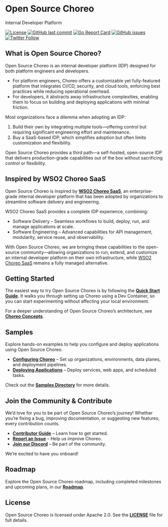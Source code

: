 # Open Source Choreo
Internal Developer Platform

[![License](https://img.shields.io/badge/License-Apache%202.0-blue.svg)](https://opensource.org/licenses/Apache-2.0)
[![GitHub last commit](https://img.shields.io/github/last-commit/choreo-idp/choreo.svg)](https://github.com/choreo-idp/choreo/commits/main)
[![Go Report Card](https://goreportcard.com/badge/github.com/choreo-idp/choreo)](https://goreportcard.com/report/github.com/choreo-idp/choreo)
[![GitHub issues](https://img.shields.io/github/issues/choreo-idp/choreo.svg)](https://github.com/choreo-idp/choreo/issues)
[![Twitter Follow](https://img.shields.io/twitter/follow/Choreo?style=social)](https://twitter.com/ChoreoDev)

## What is Open Source Choreo?

Open Source Choreo is an internal developer platform (IDP) designed for both platform engineers and developers.
- For platform engineers, Choreo offers a customizable yet fully-featured platform that integrates CI/CD, security, and cloud tools, enforcing best practices while reducing operational overhead.
- For developers, it abstracts away infrastructure complexities, enabling them to focus on building and deploying applications with minimal friction.

Most organizations face a dilemma when adopting an IDP:
1. Build their own by integrating multiple tools—offering control but requiring significant engineering effort and maintenance.
2. Buy a SaaS-based IDP, which simplifies adoption but often limits customization and flexibility.

Open Source Choreo provides a third path—a self-hosted, open-source IDP that delivers production-grade capabilities out of the box without sacrificing control or flexibility.

[//]: # (Architecture Diagram)

## Inspired by WSO2 Choreo SaaS

Open Source Choreo is inspired by **[WSO2 Choreo SaaS](https://choreo.dev/)**, an enterprise-grade internal developer platform that has been adopted by organizations to streamline software delivery and engineering.

WSO2 Choreo SaaS provides a complete IDP experience, combining:

- Software Delivery – Seamless workflows to build, deploy, run, and manage applications at scale.
- Software Engineering – Advanced capabilities for API management, modularity, service reuse, and observability.

With Open Source Choreo, we are bringing these capabilities to the open-source community—allowing organizations to run, extend, and customize an internal developer platform on their own infrastructure, while [WSO2 Choreo SaaS](https://choreo.dev/) remains a fully managed alternative.


## Getting Started

The easiest way to try Open Source Choreo is by following the **[Quick Start Guide](./docs/quick-start-guide.md)**. It walks you through setting up Choreo using a Dev Container, so you can start experimenting without affecting your local environment.

For a deeper understanding of Open Source Choreo’s architecture, see **[Choreo Concepts](./docs/choreo-concepts.md)**.

## Samples

Explore hands-on examples to help you configure and deploy applications using Open Source Choreo.

- **[Configuring Choreo](./samples/configuring-choreo/)** – Set up organizations, environments, data planes, and deployment pipelines.
- **[Deploying Applications](./samples/deploying-applications/)** – Deploy services, web apps, and scheduled tasks.

Check out the **[Samples Directory](./samples/)** for more details.

## Join the Community & Contribute

We’d love for you to be part of Open Source Choreo’s journey! 
Whether you’re fixing a bug, improving documentation, or suggesting new features, every contribution counts.

- **[Contributor Guide](./docs/contributors/README.md)** – Learn how to get started.
- **[Report an Issue](https://github.com/choreo-idp/choreo/issues)** – Help us improve Choreo.
- **[Join our Discord](https://discord.gg/HYCgUacN)** – Be part of the community.

We’re excited to have you onboard!

## Roadmap
Explore the Open Source Choreo roadmap, including completed milestones and upcoming plans, in our **[Roadmap]( https://github.com/orgs/choreo-idp/projects/1)**.

## License
Open Source Choreo is licensed under Apache 2.0. See the **[LICENSE](./LICENSE)** file for full details.

